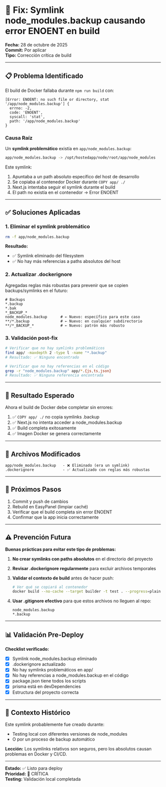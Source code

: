 
# 🔧 Fix: Symlink node_modules.backup causando error ENOENT en build

**Fecha:** 28 de octubre de 2025  
**Commit:** Por aplicar  
**Tipo:** Corrección crítica de build

---

## 📋 Problema Identificado

El build de Docker fallaba durante `npm run build` con:

```
[Error: ENOENT: no such file or directory, stat '/app/node_modules.backup'] {
  errno: -2,
  code: 'ENOENT',
  syscall: 'stat',
  path: '/app/node_modules.backup'
}
```

### Causa Raíz

Un **symlink problemático** existía en `app/node_modules.backup`:

```bash
app/node_modules.backup -> /opt/hostedapp/node/root/app/node_modules
```

Este symlink:
1. Apuntaba a un path absoluto específico del host de desarrollo
2. Se copiaba al contenedor Docker durante `COPY app/ ./`
3. Next.js intentaba seguir el symlink durante el build
4. El path no existía en el contenedor → Error ENOENT

---

## ✅ Soluciones Aplicadas

### 1. Eliminar el symlink problemático

```bash
rm -f app/node_modules.backup
```

**Resultado:**
- ✅ Symlink eliminado del filesystem
- ✅ No hay más referencias a paths absolutos del host

### 2. Actualizar .dockerignore

Agregadas reglas más robustas para prevenir que se copien backups/symlinks en el futuro:

```dockerignore
# Backups
*.backup
*.bak
*_BACKUP_*
node_modules.backup      # ← Nuevo: específico para este caso
**/*.backup              # ← Nuevo: en cualquier subdirectorio
**/*_BACKUP_*            # ← Nuevo: patrón más robusto
```

### 3. Validación post-fix

```bash
# Verificar que no hay symlinks problemáticos
find app/ -maxdepth 2 -type l -name "*.backup"
# Resultado: ✅ Ninguno encontrado

# Verificar que no hay referencias en el código
grep -r "node_modules.backup" app/*.{js,ts,json}
# Resultado: ✅ Ninguna referencia encontrada
```

---

## 🎯 Resultado Esperado

Ahora el build de Docker debe completar sin errores:

1. ✅ `COPY app/ ./` no copia symlinks .backup
2. ✅ Next.js no intenta acceder a node_modules.backup
3. ✅ Build completa exitosamente
4. ✅ Imagen Docker se genera correctamente

---

## 📝 Archivos Modificados

```
app/node_modules.backup   - ❌ Eliminado (era un symlink)
.dockerignore             - ✅ Actualizado con reglas más robustas
```

---

## 🚀 Próximos Pasos

1. Commit y push de cambios
2. Rebuild en EasyPanel (limpiar caché)
3. Verificar que el build completa sin error ENOENT
4. Confirmar que la app inicia correctamente

---

## ⚠️ Prevención Futura

**Buenas prácticas para evitar este tipo de problemas:**

1. **No crear symlinks con paths absolutos** en el directorio del proyecto
2. **Revisar .dockerignore regularmente** para excluir archivos temporales
3. **Validar el contexto de build** antes de hacer push:
   ```bash
   # Ver qué se copiará al contenedor
   docker build --no-cache --target builder -t test . --progress=plain
   ```

4. **Usar .gitignore efectivo** para que estos archivos no lleguen al repo:
   ```gitignore
   node_modules.backup
   *.backup
   ```

---

## 📊 Validación Pre-Deploy

**Checklist verificado:**

- [x] Symlink node_modules.backup eliminado
- [x] .dockerignore actualizado
- [x] No hay symlinks problemáticos en app/
- [x] No hay referencias a node_modules.backup en el código
- [x] package.json tiene todos los scripts
- [x] prisma está en devDependencies
- [x] Estructura del proyecto correcta

---

## 🔗 Contexto Histórico

Este symlink probablemente fue creado durante:
- Testing local con diferentes versiones de node_modules
- O por un proceso de backup automático

**Lección:** Los symlinks relativos son seguros, pero los absolutos causan problemas en Docker y CI/CD.

---

**Estado:** ✅ Listo para deploy  
**Prioridad:** 🔴 CRÍTICA  
**Testing:** Validación local completada
